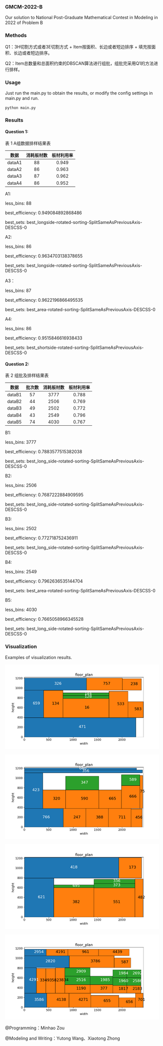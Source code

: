 ### GMCM-2022-B
Our solution to National Post-Graduate Mathematical Contest in Modeling in 2022 of Problem B

### Methods

Q1：3H切割方式或者3E切割方式 + Item按面积、长边或者短边排序 + 填充按面积、长边或者短边排序。 

Q2：Item总数量和总面积约束的DBSCAN算法进行组批，组批完采用Q1的方法进行排样。

### Usage

Just run the main.py to obtain the results, or modify the config settings in main.py and run.

```
python main.py
```

### Results

#### Question 1:

表 1 A组数据排样结果表

|  数据  | 消耗板材数 | 板材利用率 |
| :----: | :--------: | :--------: |
| dataA1 |     88     |   0.949    |
| dataA2 |     86     |   0.963    |
| dataA3 |     87     |   0.962    |
| dataA4 |     86     |   0.952    |

A1:

less_bins: 88

best_efficiency: 0.949084892868486

best_sets: best_longside-rotated-sorting-SplitSameAsPreviousAxis-DESCSS-0

 

A2:

less_bins: 86

best_efficiency: 0.9634703138378655

best_sets: best_longside-rotated-sorting-SplitSameAsPreviousAxis-DESCSS-0

 

A3：

less_bins: 87

best_efficiency: 0.9622196866495535

best_sets: best_area-rotated-sorting-SplitSameAsPreviousAxis-DESCSS-0

 

A4:

less_bins: 86

best_efficiency: 0.9515846616938433

best_sets: best_shortside-rotated-sorting-SplitSameAsPreviousAxis-DESCSS-0



#### Question 2:

表 2 组批及排样结果表

|  数据  | 批次数 | 消耗板材数 | 板材利用率 |
| :----: | :----: | :--------: | :--------: |
| dataB1 |   57   |    3777    |   0.788    |
| dataB2 |   44   |    2506    |   0.769    |
| dataB3 |   49   |    2502    |   0.772    |
| dataB4 |   43   |    2549    |   0.796    |
| dataB5 |   74   |    4030    |   0.767    |

B1:

less_bins: 3777

best_efficiency: 0.7883577515382038

best_sets: best_long_side-rotated-sorting-SplitSameAsPreviousAxis-DESCSS-0

 

B2:

less_bins: 2506

best_efficiency: 0.7687222884909595

best_sets: best_long_side-rotated-sorting-SplitSameAsPreviousAxis-DESCSS-0

 

B3:

less_bins: 2502

best_efficiency: 0.772718752436911

best_sets: best_long_side-rotated-sorting-SplitSameAsPreviousAxis-DESCSS-0

 

B4:

less_bins: 2549

best_efficiency: 0.7962636535144704

best_sets: best_area-rotated-sorting-SplitSameAsPreviousAxis-DESCSS-0

 

B5:

less_bins: 4030

best_efficiency: 0.7665058966345528

best_sets: best_long_side-rotated-sorting-SplitSameAsPreviousAxis-DESCSS-0



### Visualization

Examples of visualization results.

![floor_plan_YW10-0218S_0_65](pic/floor_plan_YW10-0218S_0_65.png)

![floor_plan_YW10-0218S_0_69](pic/floor_plan_YW10-0218S_0_69.png)

![floor_plan_YW10-0218S_0_26](pic/floor_plan_YW10-0218S_0_26.png)

![image-20221012231756418](pic/image-20221012231756418.png)

@Programming：Minhao Zou

@Modeling and Writing：Yutong Wang、Xiaotong Zhong